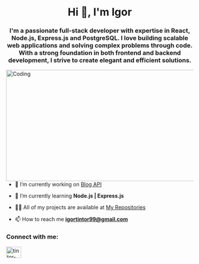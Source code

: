 <h1 align="center">Hi 👋, I'm Igor</h1>
<h3 align="center">I'm a passionate full-stack developer with expertise in React, Node.js, Express.js and PostgreSQL. I love building scalable web applications and solving complex problems through code. With a strong foundation in both frontend and backend development, I strive to create elegant and efficient solutions.</h3>
<img align="right" alt="Coding" width="530" height="300" src="https://external-content.duckduckgo.com/iu/?u=https%3A%2F%2Fwww.aalpha.net%2Fwp-content%2Fuploads%2F2020%2F12%2Ffull-stack-development.gif&f=1&nofb=1&ipt=68aaec428ce7fcfe92e761a76802e57615fc56b81b7071c1de0aa685a6663a34&ipo=images">

- 🔭 I’m currently working on [Blog API](https://github.com/McTintor/blog-api)

- 🌱 I’m currently learning **Node.js | Express.js**

- 👨‍💻 All of my projects are available at [My Repositories](https://github.com/McTintor?tab=repositories)

- 📫 How to reach me **igortintor99@gmail.com**

<h3 align="left">Connect with me:</h3> <a href="https://linkedin.com/in/tintor-igor" target="blank"><img align="center" src="https://raw.githubusercontent.com/rahuldkjain/github-profile-readme-generator/master/src/images/icons/Social/linked-in-alt.svg" alt="tintor-igor" height="30" width="40" /></a>

